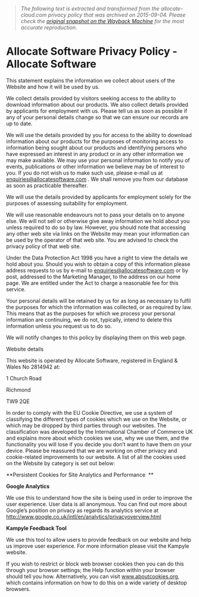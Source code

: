 > *The following text is extracted and transformed from the allocate-cloud.com privacy policy that was archived on 2015-09-04. Please check the [original snapshot on the Wayback Machine](https://web.archive.org/web/20150904221544id_/http%3A//www.allocatesoftware.com/privacy-policy) for the most accurate reproduction.*

# Allocate Software Privacy Policy - Allocate Software

This statement explains the information we collect about users of the Website and how it will be used by us.

We collect details provided by visitors seeking access to the ability to download information about our products. We also collect details provided by applicants for employment with us. Please tell us as soon as possible if any of your personal details change so that we can ensure our records are up to date.

We will use the details provided by you for access to the ability to download information about our products for the purposes of monitoring access to information being sought about our products and identifying persons who have expressed an interest in any product or in any other information we may make available. We may use your personal information to notify you of events, publications or other information we believe may be of interest to you. If you do not wish us to make such use, please e-mail us at enquiries@allocatesoftware.com . We shall remove you from our database as soon as practicable thereafter.

We will use the details provided by applicants for employment solely for the purposes of assessing suitability for employment.

We will use reasonable endeavours not to pass your details on to anyone else. We will not sell or otherwise give away information we hold about you unless required to do so by law. However, you should note that accessing any other web site via links on the Website may mean your information can be used by the operator of that web site. You are advised to check the privacy policy of that web site.

Under the Data Protection Act 1998 you have a right to view the details we hold about you. Should you wish to obtain a copy of this information please address requests to us by e-mail to enquiries@allocatesoftware.com or by post, addressed to the Marketing Manager, to the address on our home page. We are entitled under the Act to charge a reasonable fee for this service.

Your personal details will be retained by us for as long as necessary to fulfil the purposes for which the information was collected, or as required by law. This means that as the purposes for which we process your personal information are continuing, we do not, typically, intend to delete this information unless you request us to do so.

We will notify changes to this policy by displaying them on this web page.

Website details

This website is operated by Allocate Software, registered in England & Wales No 2814942 at:

1 Church Road

Richmond

TW9 2QE

In order to comply with the EU Cookie Directive, we use a system of classifying the different types of cookies which we use on the Website, or which may be dropped by third parties through our websites. The classification was developed by the International Chamber of Commerce UK and explains more about which cookies we use, why we use them, and the functionality you will lose if you decide you don’t want to have them on your device. Please be reassured that we are working on other privacy and cookie-related improvements to our website. A list of all the cookies used on the Website by category is set out below:

**Persistent Cookies for Site Analytics and Performance  **

**Google Analytics**

We use this to understand how the site is being used in order to improve the user experience. User data is all anonymous. You can find out more about Google’s position on privacy as regards its analytics service at http://www.google.co.uk/intl/en/analytics/privacyoverview.html

**Kampyle Feedback Tool**

We use this tool to allow users to provide feedback on our website and help us improve user experience. For more information please visit the Kampyle website.

If you wish to restrict or block web browser cookies then you can do this through your browser settings; the Help function within your browser should tell you how. Alternatively, you can visit www.aboutcookies.org, which contains information on how to do this on a wide variety of desktop browsers.
